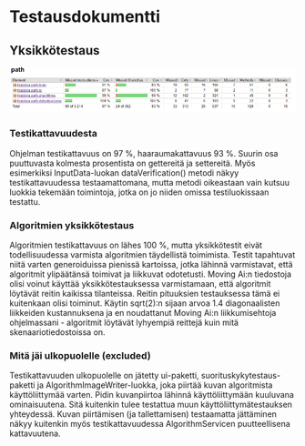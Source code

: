 # Testausdokumentti

## Yksikkötestaus
<img src="https://github.com/ktatu/Path/blob/master/documentation/kuvat/testikattavuus.png">

### Testikattavuudesta
Ohjelman testikattavuus on 97 %, haaraumakattavuus 93 %. Suurin osa puuttuvasta kolmesta prosentista on gettereitä ja settereitä. Myös esimerkiksi InputData-luokan dataVerification() metodi näkyy testikattavuudessa testaamattomana, mutta metodi oikeastaan vain kutsuu luokkia tekemään toimintoja, jotka on jo niiden omissa testiluokissaan testattu.

### Algoritmien yksikkötestaus
Algoritmien testikattavuus on lähes 100 %, mutta yksikkötestit eivät todellisuudessa varmista algoritmien täydellistä toimimista. Testit tapahtuvat niitä varten generoiduissa pienissä kartoissa, jotka lähinnä varmistavat, että algoritmit ylipäätänsä toimivat ja liikkuvat odotetusti. Moving Ai:n tiedostoja olisi voinut käyttää yksikkötestauksessa varmistamaan, että algoritmit löytävät reitin kaikissa tilanteissa. Reitin pituuksien testauksessa tämä ei kuitenkaan olisi toiminut. Käytin sqrt(2):n sijaan arvoa 1.4 diagonaalisten liikkeiden kustannuksena ja en noudattanut Moving Ai:n liikkumisehtoja ohjelmassani - algoritmit löytävät lyhyempiä reittejä kuin mitä skenaariotiedostoissa on.

### Mitä jäi ulkopuolelle (excluded)
Testikattavuuden ulkopuolelle on jätetty ui-paketti, suorituskykytestaus-paketti ja AlgorithmImageWriter-luokka, joka piirtää kuvan algoritmista käyttöliittymää varten. Pidin kuvanpiirtoa lähinnä käyttöliittymään kuuluvana ominaisuutena. Sitä kuitenkin tulee testattua muun käyttöliittymätestauksen yhteydessä. Kuvan piirtämisen (ja tallettamisen) testaamatta jättäminen näkyy kuitenkin myös testikattavuudessa AlgorithmServicen puutteellisena kattavuutena.
